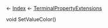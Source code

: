 ← [Index](Api-Index) ← [TerminalPropertyExtensions](Sandbox.ModAPI.Interfaces.TerminalPropertyExtensions)

void SetValueColor()